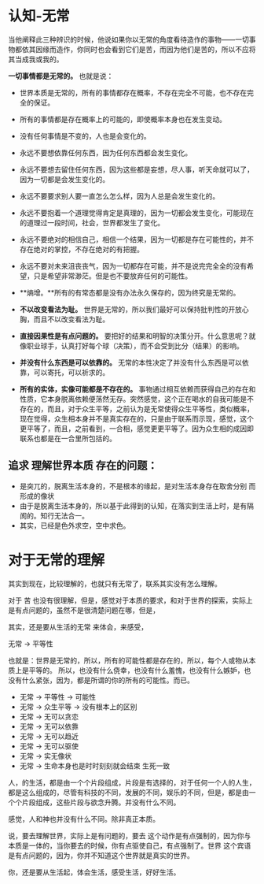 # 认知-无常



当他阐释此三种辨识的时候，他说如果你以无常的角度看待造作的事物——一切事物都依其因缘而造作，你同时也会看到它们是苦，而因为他们是苦的，所以不应将其当成我或我的。




**一切事情都是无常的。** 也就是说：


- 世界本质是无常的，所有的事情都存在概率，不存在完全不可能，也不存在完全的保证。
- 所有的事情都是存在概率上的可能的，即使概率本身也在发生变动。
- 没有任何事情是不变的，人也是会变化的。
- 永远不要想依靠任何东西，因为任何东西都会发生变化。
- 永远不要想去留住任何东西，因为这些都是妄想，尽人事，听天命就可以了，因为一切都是会发生变化的。
- 永远不要要求别人要一直怎么怎么样，因为人总是会发生变化的。
- 永远不要抱着一个道理觉得肯定是真理的，因为一切都会发生变化，可能现在的道理过一段时间，社会，世界都发生了变化。
- 永远不要绝对的相信自己，相信一个结果，因为一切都是存在可能性的，并不存在绝对的掌控，不存在绝对的有把握。
- 永远不要对未来沮丧丧气，因为一切都存在可能，并不是说完完全全的没有希望，只是希望非常渺茫。但是也不要放弃任何的可能性。

- **熵增。**所有的有常态都是没有办法永久保存的，因为终究是无常的。
- **不以改变看法为耻。** 世界是无常的，所以我们最好可以保持批判性的开放心胸，而且不以改变看法为耻。
- **直接因果性是有点问题的。** 要把好的结果和明智的决策分开。什么意思呢？就像职业球手，认真打好每个球（决策），而不会受到比分（结果）的影响。
- **并没有什么东西是可以依靠的。** 无常的本性决定了并没有什么东西是可以依靠，可以寄托，可以祈求的。
- **所有的实体，实像可能都是不存在的。** 事物通过相互依赖而获得自己的存在和性质，它本身脱离依赖便荡然无存。突然感觉，这个正在喝水的自我可能是不存在的，而且，对于众生平等，之前认为是无常使得众生平等性，类似概率，现在觉得，众生相本身并不是真实存在的，只是由于联系而示现，感觉，这个更平等了，而且，之前看到，一合相，感觉更更平等了。因为众生相的成因即联系也都是在一合里所包括的。


## 追求 理解世界本质 存在的问题：


- 是突兀的，脱离生活本身的，不是根本的缘起，是对生活本身存在取舍分别 而形成的像状
- 由于是脱离生活本身的，所以基于此得到的认知，在落实到生活上时，是有隔阂的。知行无法合一。
- 其实，已经是色外求空，空中求色。





# 对于无常的理解

其实到现在，比较理解的，也就只有无常了，联系其实没有怎么理解。

对于 苦 也没有很理解，但是，感觉对于本质的要求，和对于世界的探索，实际上是有点问题的，虽然不是很清楚问题在哪，但是，

其实，还是要从生活的无常 来体会，来感受，

无常 -> 平等性

也就是：世界是无常的，所以，所有的可能性都是存在的，所以，每个人或物从本质上是平等的。
所以，也没有什么侥幸，也没有什么羞愧，也没有什么嫉妒，也没有什么紧张，因为，都是所谓的你的所有的可能性。而已。


- 无常 -> 平等性 -> 可能性
- 无常 -> 众生平等 -> 没有根本上的区别
- 无常 -> 无可以贪恋
- 无常 -> 无可以依靠
- 无常 -> 无可以趋近
- 无常 -> 无可以驱使
- 无常 -> 实无像状
- 无常 -> 生命本身也是时时刻刻就会结束 生死一致


人，的生活，都是由一个个片段组成，片段是有选择的，对于任何一个人的人生，都是这么组成的，尽管有科技的不同，发展的不同，娱乐的不同，但是，都是由一个个片段组成，这些片段与欲念升腾。并没有什么不同。

感觉，人和神也并没有什么不同。除非真正本质。



说，要去理解世界，实际上是有问题的，要去 这个动作是有点强制的，因为你与本质是一体的，当你要去的时候，你有点驱使自己，有点强制了。世界 这个宾语是有点问题的，因为，你并不知道这个世界就是真实的世界。

你，还是要从生活起，体会生活，感受生活，好好生活。




